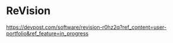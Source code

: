 # ReVision
https://devpost.com/software/revision-r0hz2q?ref_content=user-portfolio&ref_feature=in_progress
